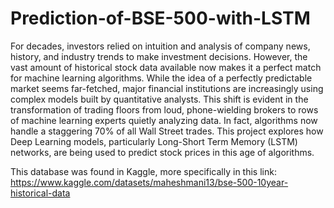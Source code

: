 # Prediction-of-BSE-500-with-LSTM

For decades, investors relied on intuition and analysis of company news, history, and industry trends to make investment decisions. However, the vast amount of historical stock data available now makes it a perfect match for machine learning algorithms. While the idea of a perfectly predictable market seems far-fetched, major financial institutions are increasingly using complex models built by quantitative analysts. This shift is evident in the transformation of trading floors from loud, phone-wielding brokers to rows of machine learning experts quietly analyzing data. In fact, algorithms now handle a staggering 70% of all Wall Street trades. This project explores how Deep Learning models, particularly Long-Short Term Memory (LSTM) networks, are being used to predict stock prices in this age of algorithms.

This database was found in Kaggle, more specifically in this link: https://www.kaggle.com/datasets/maheshmani13/bse-500-10year-historical-data
